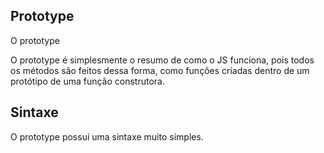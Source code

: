 ## Prototype

O prototype 

O prototype é simplesmente o resumo de como o JS funciona, pois todos os métodos são feitos dessa forma, como funções criadas dentro de um protótipo de uma função construtora.
## Sintaxe 

O prototype possui uma sintaxe muito simples.